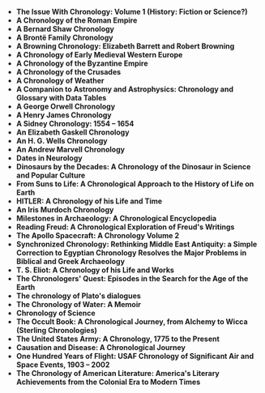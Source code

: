 <ul>

                             

 <li><b><a target="_blank" href="https://github.com/manjunath5496/Chronology-Books/blob/master/crn(1).pdf" style="text-decoration:none;">The Issue With Chronology: Volume 1 (History: Fiction or Science?) </a></b></li>

 <li><b><a target="_blank" href="https://github.com/manjunath5496/Chronology-Books/blob/master/crn(2).pdf" style="text-decoration:none;">A Chronology of the Roman Empire</a></b></li>

<li><b><a target="_blank" href="https://github.com/manjunath5496/Chronology-Books/blob/master/crn(3).pdf" style="text-decoration:none;">A Bernard Shaw Chronology</a></b></li>
 <li><b><a target="_blank" href="https://github.com/manjunath5496/Chronology-Books/blob/master/crn(4).pdf" style="text-decoration:none;">A Brontë Family Chronology</a></b></li>                              
<li><b><a target="_blank" href="https://github.com/manjunath5496/Chronology-Books/blob/master/crn(5).pdf" style="text-decoration:none;">A Browning Chronology: Elizabeth Barrett and Robert Browning</a></b></li>
<li><b><a target="_blank" href="https://github.com/manjunath5496/Chronology-Books/blob/master/crn(6).pdf" style="text-decoration:none;">A Chronology of Early Medieval Western Europe </a></b></li>
 <li><b><a target="_blank" href="https://github.com/manjunath5496/Chronology-Books/blob/master/crn(7).pdf" style="text-decoration:none;">A Chronology of the Byzantine Empire</a></b></li>

 <li><b><a target="_blank" href="https://github.com/manjunath5496/Chronology-Books/blob/master/crn(8).pdf" style="text-decoration:none;">A Chronology of the Crusades </a></b></li>
   <li><b><a target="_blank" href="https://github.com/manjunath5496/Chronology-Books/blob/master/crn(9).pdf" style="text-decoration:none;">A Chronology of Weather</a></b></li>
  
   
 <li><b><a target="_blank" href="https://github.com/manjunath5496/Chronology-Books/blob/master/crn(10).pdf" style="text-decoration:none;">A Companion to Astronomy and Astrophysics: Chronology and Glossary with Data Tables</a></b></li>                              
<li><b><a target="_blank" href="https://github.com/manjunath5496/Chronology-Books/blob/master/crn(11).pdf" style="text-decoration:none;">A George Orwell Chronology</a></b></li>
<li><b><a target="_blank" href="https://github.com/manjunath5496/Chronology-Books/blob/master/crn(12).pdf" style="text-decoration:none;">A Henry James Chronology</a></b></li>
<li><b><a target="_blank" href="https://github.com/manjunath5496/Chronology-Books/blob/master/crn(13).pdf" style="text-decoration:none;">A Sidney Chronology: 1554 – 1654</a></b></li>

<li><b><a target="_blank" href="https://github.com/manjunath5496/Chronology-Books/blob/master/crn(14).pdf" style="text-decoration:none;">An Elizabeth Gaskell Chronology</a></b></li>
                              
<li><b><a target="_blank" href="https://github.com/manjunath5496/Chronology-Books/blob/master/crn(15).pdf" style="text-decoration:none;">An H. G. Wells Chronology</a></b></li>

<li><b><a target="_blank" href="https://github.com/manjunath5496/Chronology-Books/blob/master/crn(16).pdf" style="text-decoration:none;">An Andrew Marvell Chronology</a></b></li>

  <li><b><a target="_blank" href="https://github.com/manjunath5496/Chronology-Books/blob/master/crn(17).pdf" style="text-decoration:none;">Dates in Neurology</a></b></li>   
  
<li><b><a target="_blank" href="https://github.com/manjunath5496/Chronology-Books/blob/master/crn(18).pdf" style="text-decoration:none;">Dinosaurs by the Decades: A Chronology of the Dinosaur in Science and Popular Culture</a></b></li> 

  
<li><b><a target="_blank" href="https://github.com/manjunath5496/Chronology-Books/blob/master/crn(19).pdf" style="text-decoration:none;">From Suns to Life: A Chronological Approach to the History of Life on Earth</a></b></li> 

<li><b><a target="_blank" href="https://github.com/manjunath5496/Chronology-Books/blob/master/crn(20).pdf" style="text-decoration:none;">HITLER: A Chronology of his Life and Time </a></b></li>

<li><b><a target="_blank" href="https://github.com/manjunath5496/Chronology-Books/blob/master/crn(21).pdf" style="text-decoration:none;">An Iris Murdoch Chronology</a></b></li>
<li><b><a target="_blank" href="https://github.com/manjunath5496/Chronology-Books/blob/master/crn(22).pdf" style="text-decoration:none;">Milestones in Archaeology: A Chronological Encyclopedia</a></b></li> 
 <li><b><a target="_blank" href="https://github.com/manjunath5496/Chronology-Books/blob/master/crn(23).pdf" style="text-decoration:none;">Reading Freud: A Chronological Exploration of Freud's Writings</a></b></li> 
 

   <li><b><a target="_blank" href="https://github.com/manjunath5496/Chronology-Books/blob/master/crn(24).pdf" style="text-decoration:none;">The Apollo Spacecraft: A Chronology Volume 2</a></b></li>
 
   <li><b><a target="_blank" href="https://github.com/manjunath5496/Chronology-Books/blob/master/crn(25).pdf" style="text-decoration:none;">Synchronized Chronology: Rethinking Middle East Antiquity: a Simple Correction to Egyptian Chronology Resolves the Major Problems in Biblical and Greek Archaeology</a></b></li>                              
 <li><b><a target="_blank" href="https://github.com/manjunath5496/Chronology-Books/blob/master/crn(26).pdf" style="text-decoration:none;">T. S. Eliot: A Chronology of his Life and Works</a></b></li>
 <li><b><a target="_blank" href="https://github.com/manjunath5496/Chronology-Books/blob/master/crn(27).pdf" style="text-decoration:none;">The Chronologers' Quest: Episodes in the Search for the Age of the Earth</a></b></li>
   
  <li><b><a target="_blank" href="https://github.com/manjunath5496/Chronology-Books/blob/master/crn(28).pdf" style="text-decoration:none;">The chronology of Plato's dialogues</a></b></li>

 
   <li><b><a target="_blank" href="https://github.com/manjunath5496/Chronology-Books/blob/master/crn(29).pdf" style="text-decoration:none;"> The Chronology of Water: A Memoir</a></b></li>                              

  <li><b><a target="_blank" href="https://github.com/manjunath5496/Chronology-Books/blob/master/crn(30).pdf" style="text-decoration:none;">Chronology of Science</a></b></li>
 
   <li><b><a target="_blank" href="https://github.com/manjunath5496/Chronology-Books/blob/master/crn(31).pdf" style="text-decoration:none;">The Occult Book: A Chronological Journey, from Alchemy to Wicca (Sterling Chronologies)</a></b></li> 
    <li><b><a target="_blank" href="https://github.com/manjunath5496/Chronology-Books/blob/master/crn(32).pdf" style="text-decoration:none;"> The United States Army: A Chronology, 1775 to the Present </a></b></li> 

   <li><b><a target="_blank" href="https://github.com/manjunath5496/Chronology-Books/blob/master/crn(33).pdf" style="text-decoration:none;">Causation and Disease: A Chronological Journey</a></b></li>                              

  <li><b><a target="_blank" href="https://github.com/manjunath5496/Chronology-Books/blob/master/crn(34).pdf" style="text-decoration:none;">One Hundred Years of Flight: USAF Chronology of Significant Air and Space Events, 1903 – 2002</a></b></li> 
 
  <li><b><a target="_blank" href="https://github.com/manjunath5496/Chronology-Books/blob/master/crn(35).pdf" style="text-decoration:none;">The Chronology of American Literature: America's Literary Achievements from the Colonial Era to Modern Times</a></b></li> 



 
 
 
 
</ul>
